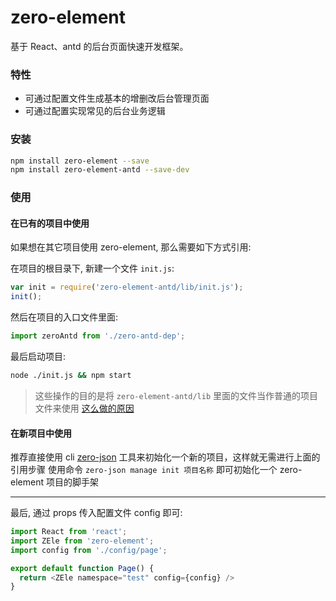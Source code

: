 # zero-element
基于 React、antd 的后台页面快速开发框架。

### 特性

- 可通过配置文件生成基本的增删改后台管理页面
- 可通过配置实现常见的后台业务逻辑

### 安装
```bash
npm install zero-element --save
npm install zero-element-antd --save-dev
```

### 使用

#### 在已有的项目中使用

如果想在其它项目使用 zero-element, 那么需要如下方式引用:

在项目的根目录下, 新建一个文件 `init.js`:

```js
var init = require('zero-element-antd/lib/init.js');
init();
```

然后在项目的入口文件里面:
```js
import zeroAntd from './zero-antd-dep';
```

最后启动项目:
```bash
node ./init.js && npm start
```

> 这些操作的目的是将 `zero-element-antd/lib` 里面的文件当作普通的项目文件来使用
> [这么做的原因](https://github.com/webpack/webpack/issues/10722#issuecomment-629619174)

#### 在新项目中使用

推荐直接使用 cli [zero-json](https://github.com/kequandian/zero-json) 工具来初始化一个新的项目，这样就无需进行上面的引用步骤
使用命令 `zero-json manage init 项目名称` 即可初始化一个 zero-element 项目的脚手架

---

最后, 通过 props 传入配置文件 config 即可: 
```js
import React from 'react';
import ZEle from 'zero-element';
import config from './config/page';

export default function Page() {
  return <ZEle namespace="test" config={config} />
}
```